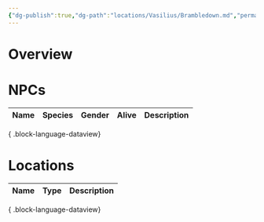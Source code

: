 ```yaml
---
{"dg-publish":true,"dg-path":"locations/Vasilius/Brambledown.md","permalink":"/locations/vasilius/brambledown/","tags":["location"],"noteIcon":"location"}
---
```


# Overview


# NPCs
| Name | Species | Gender | Alive | Description |
| ---- | ------- | ------ | ----- | ----------- |

{ .block-language-dataview}

# Locations
| Name | Type | Description |
| ---- | ---- | ----------- |

{ .block-language-dataview}